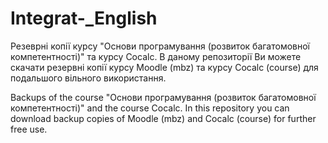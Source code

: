 # Integrat-_English
Резеврні копії курсу "Основи програмування (розвиток багатомовної компетентності)" та курсу Cocalc.
В даному репозиторії Ви можете скачати резервні копії курсу Moodle (mbz) та курсу Cocalc (course) для подальшого вільного використання.

Backups of the course "Основи програмування (розвиток багатомовної компетентності)" and the course Cocalc.
In this repository you can download backup copies of Moodle (mbz) and Cocalc (course) for further free use.

